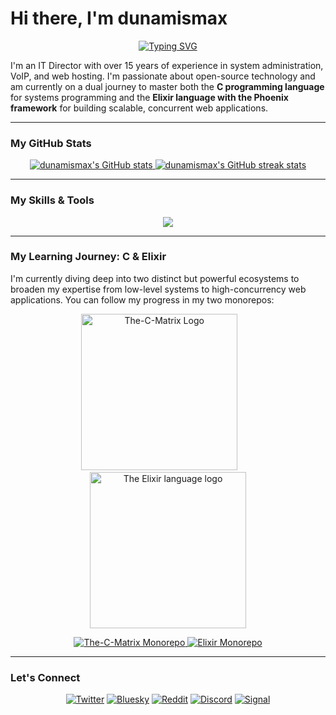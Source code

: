 # Hi there, I'm dunamismax

<p align="center">
  <a href="https://github.com/dunamismax">
    <img src="https://readme-typing-svg.herokuapp.com?font=Fira+Code&size=24&pause=1000&color=1DB954&center=true&vCenter=true&width=550&lines=IT+Director+%7C+C+%26+Elixir+Enthusiast;15%2B+Years+in+Tech;Mastering+Systems+%26+Web+Frameworks;Open-Source+Advocate;Self-Hosting+Proponent" alt="Typing SVG" />
  </a>
</p>

I'm an IT Director with over 15 years of experience in system administration, VoIP, and web hosting. I'm passionate about open-source technology and am currently on a dual journey to master both the **C programming language** for systems programming and the **Elixir language with the Phoenix framework** for building scalable, concurrent web applications.

---

### My GitHub Stats

<p align="center">
  <a href="https://github.com/dunamismax">
    <img src="https://github-readme-stats.vercel.app/api?username=dunamismax&show_icons=true&theme=dracula&include_all_commits=true&count_private=true" alt="dunamismax's GitHub stats" />
  </a>
  <a href="https://github.com/dunamismax">
    <img src="https://github-readme-streak-stats.herokuapp.com/?user=dunamismax&theme=dracula" alt="dunamismax's GitHub streak stats" />
  </a>
</p>

---

### My Skills & Tools

<p align="center">
  <a href="https://skillicons.dev">
    <img src="https://skillicons.dev/icons?i=c,elixir,cpp,python,typescript,rust,swift,html,css,nextjs,django,flask,nodejs,tailwind,vite,docker,git,github,cmake,nginx,vscode,raspberrypi,linux,debian,ubuntu,arch,windows,bash,powershell,sqlite" />
  </a>
</p>

---

### My Learning Journey: C & Elixir

I'm currently diving deep into two distinct but powerful ecosystems to broaden my expertise from low-level systems to high-concurrency web applications. You can follow my progress in my two monorepos:

<p align="center">
  <img src="https://github.com/dunamismax/The-C-Matrix/blob/main/docs/LLVMWyvernSmall.png" alt="The-C-Matrix Logo" width="250"/>
  &nbsp;&nbsp;&nbsp;&nbsp;&nbsp;&nbsp;
  <img src="https://elixir-lang.org/images/logo/logo.png" alt="The Elixir language logo" width="250"/>
</p>

<p align="center">
  <a href="https://github.com/dunamismax/The-C-Matrix">
    <img src="https://github-readme-stats.vercel.app/api/pin/?username=dunamismax&repo=The-C-Matrix&theme=dracula" alt="The-C-Matrix Monorepo" />
  </a>
  <a href="https://github.com/dunamismax/elixir">
    <img src="https://github-readme-stats.vercel.app/api/pin/?username=dunamismax&repo=elixir&theme=dracula" alt="Elixir Monorepo" />
  </a>
</p>

---

### Let's Connect

<p align="center">
  <a href="https://twitter.com/dunamismax" target="_blank"><img src="https://img.shields.io/badge/Twitter-%231DA1F2.svg?&style=for-the-badge&logo=twitter&logoColor=white" alt="Twitter"></a>
  <a href="https://bsky.app/profile/dunamismax.bsky.social" target="_blank"><img src="https://img.shields.io/badge/Bluesky-blue?style=for-the-badge&logo=bluesky&logoColor=white" alt="Bluesky"></a>
  <a href="https://www.reddit.com/user/dunamismax" target="_blank"><img src="https://img.shields.io/badge/Reddit-%23FF4500.svg?&style=for-the-badge&logo=reddit&logoColor=white" alt="Reddit"></a>
  <a href="https://discord.com/users/dunamismax" target="_blank"><img src="https://img.shields.io/badge/Discord-dunamismax-7289DA.svg?style=for-the-badge&logo=discord&logoColor=white" alt="Discord"></a>
  <a href="https://signal.me/#p/+dunamismax.66" target="_blank"><img src="https://img.shields.io/badge/Signal-dunamismax.66-3A76F0.svg?style=for-the-badge&logo=signal&logoColor=white" alt="Signal"></a>
</p>
